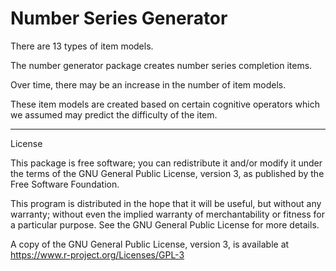 
Number Series Generator
=======================

There are 13 types of item models. <br/>

The number generator package creates number series completion items. <br/>

Over time, there may be an increase in the number of item models.

These item models are created based on certain cognitive operators which we assumed may predict the difficulty of the item.

------------------------------------------------------------------------

License

This package is free software; you can redistribute it and/or modify it under the terms of the GNU General Public License, version 3, as published by the Free Software Foundation.

This program is distributed in the hope that it will be useful, but without any warranty; without even the implied warranty of merchantability or fitness for a particular purpose. See the GNU General Public License for more details.

A copy of the GNU General Public License, version 3, is available at <https://www.r-project.org/Licenses/GPL-3>

